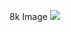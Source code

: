 8k Image 
<img src="[https://cdn.glitch.me/](55fdc6f3-3722-4735-a2b8-ef69b44d9709/MMD%20renderer%20-%201726989283183.png)" />
